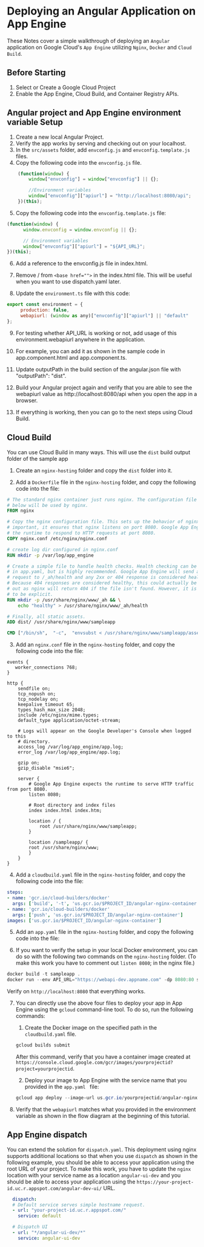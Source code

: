 # Deploying an Angular Application on App Engine
These Notes cover a simple walkthrough of deploying an `Angular` application on Google Cloud's `App Engine` utilizing `Nginx`, `Docker` and `Cloud Build`.

## Before Starting
1. Select or Create a Google Cloud Project
2. Enable the App Engine, Cloud Build, and Container Registry APIs.


## Angular project and App Engine environment variable Setup
1. Create a new local Angular Project.
2. Verify the app works by serving and checking out on your localhost.
3. In the `src/assets` folder, add `envconfig.js` and `envconfig.template.js` files.
4. Copy the following code into the `envconfig.js` file.

```javascript
    (function(window) {
        window["envconfig"] = window["envconfig"] || {};

        //Environment variables
        window["envconfig"]["apiurl"] = "http://localhost:8080/api";
    })(this);
```

5. Copy the following code into the `envconfig.template.js` file:
```javascript
(function(window) {
      window.envconfig = window.envconfig || {};

      // Environment variables
      window["envconfig"]["apiurl"] = "${API_URL}";           
})(this);
```
6. Add a reference to the envconfig.js file in index.html.

7. Remove / from `<base href="">` in the index.html file. This will be useful when you want to use dispatch.yaml later.

8. Update the `environment.ts` file with this code:

```javascript
export const environment = {
     production: false,
     webapiurl: (window as any)["envconfig"]["apiurl"] || "default"                   
};
```

9. For testing whether API_URL is working or not, add usage of this environment.webapiurl anywhere in the application.

10. For example, you can add it as shown in the sample code in app.component.html and app.component.ts.

11. Update outputPath in the build section of the angular.json file with "outputPath": "dist".

12. Build your Angular project again and verify that you are able to see the webapiurl value as http://localhost:8080/api when you open the app in a browser.

13. If everything is working, then you can go to the next steps using Cloud Build.

## Cloud Build
You can use Cloud Build in many ways. This will use the `dist` build output folder of the sample app

1. Create an `nginx-hosting` folder and copy the `dist` folder into it.
   
2. Add a `Dockerfile` file in the `nginx-hosting` folder, and copy the following code into the file:

```dockerfile
# The standard nginx container just runs nginx. The configuration file added
# below will be used by nginx.
FROM nginx

# Copy the nginx configuration file. This sets up the behavior of nginx. Most
# important, it ensures that nginx listens on port 8080. Google App Engine expects
# the runtime to respond to HTTP requests at port 8080.
COPY nginx.conf /etc/nginx/nginx.conf

# create log dir configured in nginx.conf
RUN mkdir -p /var/log/app_engine

# Create a simple file to handle health checks. Health checking can be disabled
# in app.yaml, but is highly recommended. Google App Engine will send an HTTP
# request to /_ah/health and any 2xx or 404 response is considered healthy.
# Because 404 responses are considered healthy, this could actually be left
# out as nginx will return 404 if the file isn't found. However, it is better
# to be explicit.
RUN mkdir -p /usr/share/nginx/www/_ah && \
    echo "healthy" > /usr/share/nginx/www/_ah/health

# Finally, all static assets.
ADD dist/ /usr/share/nginx/www/sampleapp

CMD ["/bin/sh",  "-c",  "envsubst < /usr/share/nginx/www/sampleapp/assets/envconfig.template.js > /usr/share/nginx/www/sampleapp/assets/envconfig.js && exec nginx -g 'daemon off;'"]
```

3. Add an `nginx.conf` file in the `nginx-hosting` folder, and copy the following code into the file:

```
events {
   worker_connections 768;
}

http {
    sendfile on;
    tcp_nopush on;
    tcp_nodelay on;
    keepalive_timeout 65;
    types_hash_max_size 2048;
    include /etc/nginx/mime.types;
    default_type application/octet-stream;

    # Logs will appear on the Google Developer's Console when logged to this
    # directory.
    access_log /var/log/app_engine/app.log;
    error_log /var/log/app_engine/app.log;

    gzip on;
    gzip_disable "msie6";

    server {
        # Google App Engine expects the runtime to serve HTTP traffic from port 8080.
        listen 8080;  

        # Root directory and index files
        index index.html index.htm;

        location / {
            root /usr/share/nginx/www/sampleapp;
        }

        location /sampleapp/ {
        root /usr/share/nginx/www;
        }
    }
}
```

4. Add a `cloudbuild.yaml` file in the `nginx-hosting` folder, and copy the following code into the file:

```yaml
steps:
- name: 'gcr.io/cloud-builders/docker'
  args: ['build', '-t', 'us.gcr.io/$PROJECT_ID/angular-nginx-container', '.']
- name: 'gcr.io/cloud-builders/docker'
  args: ['push', 'us.gcr.io/$PROJECT_ID/angular-nginx-container']
images: ['us.gcr.io/$PROJECT_ID/angular-nginx-container']
```

5. Add an `app.yaml` file in the `nginx-hosting` folder, and copy the following code into the file:

6. If you want to verify the setup in your local Docker environment, you can do so with the following two commands on the `nginx-hosting` folder. (To make this work you have to comment out `listen 8080`; in the nginx file.)
   
```powershell
docker build -t sampleapp .
docker run --env API_URL="https://webapi-dev.appname.com" -dp 8080:80 sampleapp
```

Verify on `http://localhost:8080` that everything works.

7. You can directly use the above four files to deploy your app in App Engine using the `gcloud` command-line tool. To do so, run the following commands:
   1. Create the Docker image on the specified path in the `cloudbuild.yaml` file.
   ```powershell
   gcloud builds submit
   ```
   After this command, verify that you have a container image created at `https://console.cloud.google.com/gcr/images/yourprojectid?project=yourprojectid`.

   2. Deploy your image to App Engine with the service name that you provided in the `app.yaml ` file:
   
   ```powershell
   gcloud app deploy --image-url us.gcr.io/yourprojectid/angular-nginx-container
   ```

8. Verify that the `webapiurl` matches what you provided in the environment variable as shown in the flow diagram at the beginning of this tutorial.

## App Engine dispatch
You can extend the solution for `dispatch.yaml`. This deployment using nginx supports additional locations so that when you use `dispatch` as shown in the following example, you should be able to access your application using the root URL of your project. To make this work, you have to update the `nginx` location with your service name as a location `angular-ui-dev` and you should be able to access your application using the `https://your-project-id.uc.r.appspot.com/angular-dev-ui/` URL.

```yaml
  dispatch:
  # Default service serves simple hostname request.
  - url: "your-project-id.uc.r.appspot.com/"
    service: default

  # Dispatch UI
  - url: "*/angular-ui-dev/*"
    service: angular-ui-dev
```